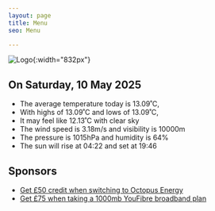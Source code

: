 ```yaml
---
layout: page
title: Menu
seo: Menu

---
```


![Logo](/images/logo.jpg){:width="832px"}

<!-- weather_marker starts -->
## On Saturday, 10 May 2025

- The average temperature today is 13.09˚C,
- With highs of 13.09˚C and lows of 13.09˚C,
- It may feel like 12.13˚C with clear sky
- The wind speed is 3.18m/s and visibility is 10000m
- The pressure is 1015hPa and humidity is 64%
- The sun will rise at 04:22 and set at 19:46

<!-- weather_marker ends -->

## Sponsors

- [Get £50 credit when switching to Octopus Energy](https://bit.ly/3oD1nnS)
- [Get £75 when taking a 1000mb YouFibre broadband plan](https://aklam.io/91zWhU?)
